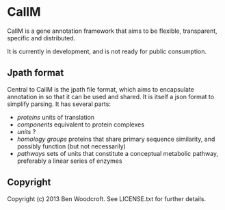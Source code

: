 # CallM

CallM is a gene annotation framework that aims to be flexible, transparent, specific and distributed.

It is currently in development, and is not ready for public consumption.

## Jpath format

Central to CallM is the jpath file format, which aims to encapsulate annotation in so that it can be used and shared. It is itself a json format to simplify parsing. It has several parts:

* _proteins_ units of translation
* _components_ equivalent to protein complexes
* _units_ ?
* _homology groups_ proteins that share primary sequence similarity, and possibly function (but not necessarily)
* _pathways_ sets of units that constitute a conceptual metabolic pathway, preferably a linear series of enzymes

## Copyright

Copyright (c) 2013 Ben Woodcroft. See LICENSE.txt for
further details.

